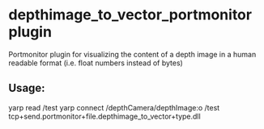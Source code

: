 
depthimage_to_vector_portmonitor plugin
======================================================================
Portmonitor plugin for visualizing the content of a depth image in a human readable format
(i.e. float numbers instead of bytes)

Usage:
-----

yarp read /test
yarp connect /depthCamera/depthImage:o /test tcp+send.portmonitor+file.depthimage_to_vector+type.dll
